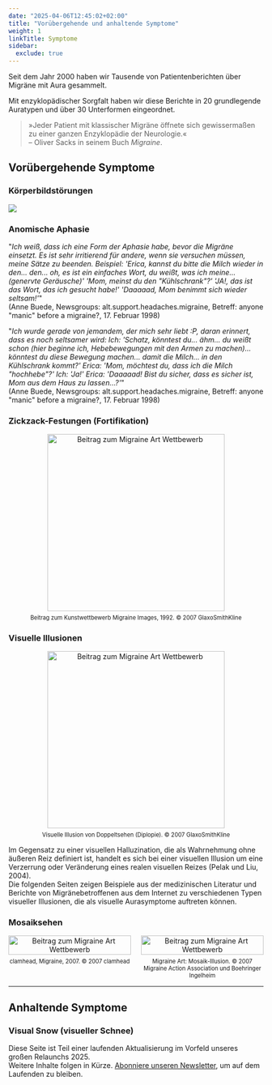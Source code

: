 ```yaml
---
date: "2025-04-06T12:45:02+02:00"
title: "Vorübergehende und anhaltende Symptome"
weight: 1
linkTitle: Symptome
sidebar:
  exclude: true
---
```


Seit dem Jahr 2000 haben wir Tausende von Patientenberichten über Migräne mit Aura gesammelt.

Mit enzyklopädischer Sorgfalt haben wir diese Berichte in 20 grundlegende Auratypen und über 30 Unterformen eingeordnet.

> »Jeder Patient mit klassischer Migräne öffnete sich gewissermaßen zu einer ganzen Enzyklopädie der Neurologie.«  
> – Oliver Sacks in seinem Buch *Migraine*.

## Vorübergehende Symptome

### Körperbildstörungen

![](/images/body-size-disturbances-alice-im-wonderland.png)

### Anomische Aphasie

"_Ich weiß, dass ich eine Form der Aphasie habe, bevor die Migräne einsetzt. Es ist sehr irritierend für andere, wenn sie versuchen müssen, meine Sätze zu beenden. Beispiel: 'Erica, kannst du bitte die Milch wieder in den... den... oh, es ist ein einfaches Wort, du weißt, was ich meine... (genervte Geräusche)' 'Mom, meinst du den "Kühlschrank"?' 'JA!, das ist das Wort, das ich gesucht habe!' 'Daaaaad, Mom benimmt sich wieder seltsam!'_"  
(Anne Buede, Newsgroups: alt.support.headaches.migraine, Betreff: anyone "manic" before a migraine?, 17. Februar 1998)

"_Ich wurde gerade von jemandem, der mich sehr liebt :P, daran erinnert, dass es noch seltsamer wird: Ich: 'Schatz, könntest du... ähm... du weißt schon (hier beginne ich, Hebebewegungen mit den Armen zu machen)... könntest du diese Bewegung machen... damit die Milch... in den Kühlschrank kommt?' Erica: 'Mom, möchtest du, dass ich die Milch "hochhebe"?' Ich: 'Ja!' Erica: 'Daaaaad! Bist du sicher, dass es sicher ist, Mom aus dem Haus zu lassen...?'_"  
(Anne Buede, Newsgroups: alt.support.headaches.migraine, Betreff: anyone "manic" before a migraine?, 17. Februar 1998)

### Zickzack-Festungen (Fortifikation)

<div style="text-align: center;">
  <figure style="display: inline-block; margin: 0 auto;">
    <img
      src="/images/Roger_Heaton_Migraine_Images_1992Small_en.jpg"
      class="img"
      style="width:350px; height:auto;"
      alt="Beitrag zum Migraine Art Wettbewerb" />
    <figcaption style="font-size: 0.8em; margin-top: 0.5em;">
        Beitrag zum Kunstwettbewerb Migraine Images, 1992. © 2007 GlaxoSmithKline
    </figcaption>
  </figure>
</div>

### Visuelle Illusionen

<div style="text-align: center;">
  <figure style="display: inline-block; margin: 0 auto;">
    <img
      src="/images/Glaxo-H03_en.jpg"
      class="img"
      style="width:350px; height:auto;"
      alt="Beitrag zum Migraine Art Wettbewerb" />
    <figcaption style="font-size: 0.8em; margin-top: 0.5em;">
        Visuelle Illusion von Doppeltsehen (Diplopie). © 2007 GlaxoSmithKline
    </figcaption>
  </figure>
</div>

Im Gegensatz zu einer visuellen Halluzination, die als Wahrnehmung ohne äußeren Reiz definiert ist, handelt es sich bei einer visuellen Illusion um eine Verzerrung oder Veränderung eines realen visuellen Reizes (Pelak und Liu, 2004).  
Die folgenden Seiten zeigen Beispiele aus der medizinischen Literatur und Berichte von Migränebetroffenen aus dem Internet zu verschiedenen Typen visueller Illusionen, die als visuelle Aurasymptome auftreten können.

### Mosaiksehen

<div style="display: flex; justify-content: space-between; align-items: flex-start; text-align: center;">
  <figure style="margin: 0; max-width: 48%;">
    <img
      src="/images/mosaic-aura.jpg"
      class="img"
      style="width: 100%; height: auto;"
      alt="Beitrag zum Migraine Art Wettbewerb" />
    <figcaption style="font-size: 0.8em; margin-top: 0.5em;">
      clamhead, Migraine, 2007. © 2007 clamhead
    </figcaption>
  </figure>

  <figure style="margin: 0; max-width: 48%;">
    <img
      src="/images/Migraine_Art_Mosaic_Illusion_en.jpeg"
      class="img"
      style="width: 100%; height: auto;"
      alt="Beitrag zum Migraine Art Wettbewerb" />
    <figcaption style="font-size: 0.8em; margin-top: 0.5em;">
      Migraine Art: Mosaik-Illusion. © 2007 Migraine Action Association und Boehringer Ingelheim
    </figcaption>
  </figure>
</div>

---

## Anhaltende Symptome

### Visual Snow (visueller Schnee)

Diese Seite ist Teil einer laufenden Aktualisierung im Vorfeld unseres großen Relaunchs 2025.  
Weitere Inhalte folgen in Kürze. [Abonniere unseren Newsletter](/contact/#newsletter), um auf dem Laufenden zu bleiben.
